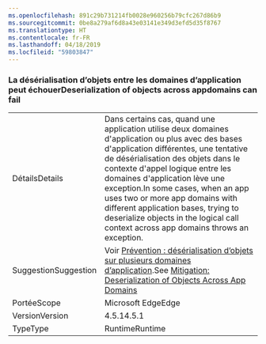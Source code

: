 ```yaml
---
ms.openlocfilehash: 891c29b731214fb0028e960256b79cfc267d86b9
ms.sourcegitcommit: 0be8a279af6d8a43e03141e349d3efd5d35f8767
ms.translationtype: HT
ms.contentlocale: fr-FR
ms.lasthandoff: 04/18/2019
ms.locfileid: "59803847"
---
```

### <a name="deserialization-of-objects-across-appdomains-can-fail"></a><span data-ttu-id="ba70c-101">La désérialisation d’objets entre les domaines d’application peut échouer</span><span class="sxs-lookup"><span data-stu-id="ba70c-101">Deserialization of objects across appdomains can fail</span></span>

|   |   |
|---|---|
|<span data-ttu-id="ba70c-102">Détails</span><span class="sxs-lookup"><span data-stu-id="ba70c-102">Details</span></span>|<span data-ttu-id="ba70c-103">Dans certains cas, quand une application utilise deux domaines d'application ou plus avec des bases d'application différentes, une tentative de désérialisation des objets dans le contexte d'appel logique entre les domaines d'application lève une exception.</span><span class="sxs-lookup"><span data-stu-id="ba70c-103">In some cases, when an app uses two or more app domains with different application bases, trying to deserialize objects in the logical call context across app domains throws an exception.</span></span>|
|<span data-ttu-id="ba70c-104">Suggestion</span><span class="sxs-lookup"><span data-stu-id="ba70c-104">Suggestion</span></span>|<span data-ttu-id="ba70c-105">Voir [Prévention : désérialisation d’objets sur plusieurs domaines d’application](~/docs/framework/migration-guide/mitigation-deserialization-of-objects-across-app-domains.md).</span><span class="sxs-lookup"><span data-stu-id="ba70c-105">See [Mitigation: Deserialization of Objects Across App Domains](~/docs/framework/migration-guide/mitigation-deserialization-of-objects-across-app-domains.md)</span></span>|
|<span data-ttu-id="ba70c-106">Portée</span><span class="sxs-lookup"><span data-stu-id="ba70c-106">Scope</span></span>|<span data-ttu-id="ba70c-107">Microsoft Edge</span><span class="sxs-lookup"><span data-stu-id="ba70c-107">Edge</span></span>|
|<span data-ttu-id="ba70c-108">Version</span><span class="sxs-lookup"><span data-stu-id="ba70c-108">Version</span></span>|<span data-ttu-id="ba70c-109">4.5.1</span><span class="sxs-lookup"><span data-stu-id="ba70c-109">4.5.1</span></span>|
|<span data-ttu-id="ba70c-110">Type</span><span class="sxs-lookup"><span data-stu-id="ba70c-110">Type</span></span>|<span data-ttu-id="ba70c-111">Runtime</span><span class="sxs-lookup"><span data-stu-id="ba70c-111">Runtime</span></span>|
